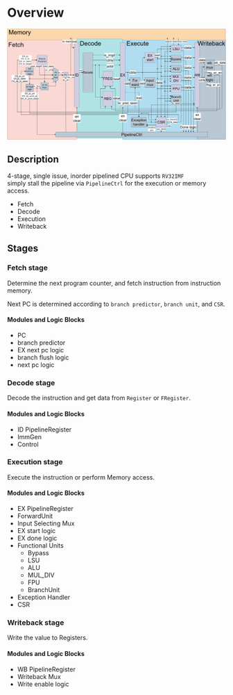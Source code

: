 # Overview

![](images/riscv32-core-arch.png)

## Description

4-stage, single issue, inorder pipelined CPU supports `RV32IMF`  
simply stall the pipeline via `PipelineCtrl` for the execution or memory access.

- Fetch
- Decode
- Execution
- Writeback

## Stages

### Fetch stage

Determine the next program counter,
and fetch instruction from instruction memory.

Next PC is determined according to `branch predictor`, `branch unit`, and `CSR`.

#### Modules and Logic Blocks

- PC
- branch predictor
- EX next pc logic
- branch flush logic
- next pc logic

### Decode stage

Decode the instruction and get data from `Register` or `FRegister`.

#### Modules and Logic Blocks

- ID PipelineRegister
- ImmGen
- Control

### Execution stage

Execute the instruction or perform Memory access.

#### Modules and Logic Blocks

- EX PipelineRegister
- ForwardUnit
- Input Selecting Mux
- EX start logic
- EX done logic
- Functional Units
    - Bypass
    - LSU
    - ALU
    - MUL_DIV
    - FPU
    - BranchUnit
- Exception Handler
- CSR

### Writeback stage

Write the value to Registers.

#### Modules and Logic Blocks

- WB PipelineRegister
- Writeback Mux
- Write enable logic
